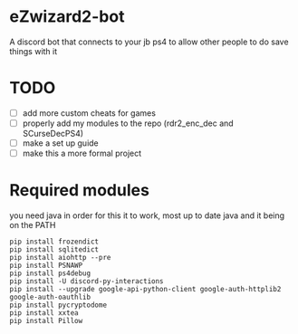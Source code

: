 # eZwizard2-bot
A discord bot that connects to your jb ps4 to allow other people to do save things with it

# TODO
- [ ] add more custom cheats for games
- [ ] properly add my modules to the repo (rdr2_enc_dec and SCurseDecPS4)
- [ ] make a set up guide
- [ ] make this a more formal project

# Required modules
you need java in order for this it to work, most up to date java and it being on the PATH
```
pip install frozendict
pip install sqlitedict
pip install aiohttp --pre
pip install PSNAWP
pip install ps4debug
pip install -U discord-py-interactions
pip install --upgrade google-api-python-client google-auth-httplib2 google-auth-oauthlib
pip install pycryptodome
pip install xxtea
pip install Pillow
```
